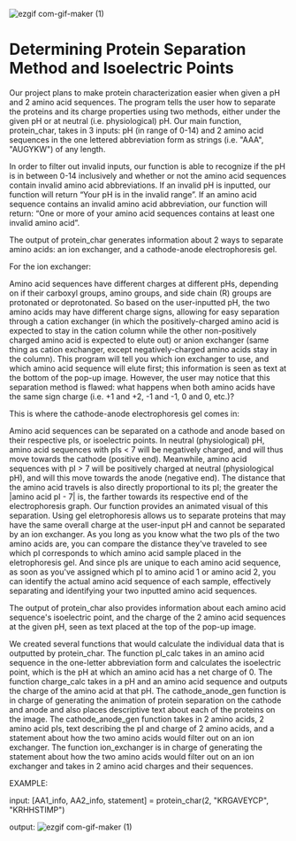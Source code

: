 ![ezgif com-gif-maker (1)](https://user-images.githubusercontent.com/79666077/111218836-818baa00-8594-11eb-9d9e-73a4a9925de8.gif)

# Determining Protein Separation Method and Isoelectric Points

Our project plans to make protein characterization easier when given a pH and 2 amino acid sequences. The program tells the user how to separate the proteins 
and its charge properties using two methods, either under the given pH or at neutral (i.e. physiological) pH. Our main function, protein_char, takes in 3 inputs: pH (in range of 0-14) and 2 amino acid sequences in the one lettered abbreviation form as strings (i.e. "AAA", "AUGYKW") of any length. 

In order to filter out invalid inputs, our function is able to recognize if the pH is in between 0-14 inclusively and whether or not the amino acid sequences contain invalid amino acid abbreviations. If an invalid pH is inputted, our function will return “Your pH is in the invalid range”. If an amino acid sequence contains an invalid amino acid abbreviation, our function will return: “One or more of your amino acid sequences contains at least one invalid amino acid”.

The output of protein_char generates information about 2 ways to separate amino acids: an ion exchanger, and a cathode-anode electrophoresis gel.   

For the ion exchanger:

Amino acid sequences have different charges at different pHs, depending on if their carboxyl groups, amino groups, and side chain (R) groups are protonated or deprotonated. So based on the user-inputted pH, the two amino acids may have different charge signs, allowing for easy separation through a cation exchanger (in which the positively-charged amino acid is expected to stay in the cation column while the other non-positively charged amino acid is expected to elute out) or anion exchanger (same thing as cation exchanger, except negatively-charged amino acids stay in the column). This program will tell you which ion exchanger to use, and which amino acid sequence will elute first; this information is seen as text at the bottom of the pop-up image. However, the user may notice that this separation method is flawed: what happens when both amino acids have the same sign charge (i.e. +1 and +2, -1 and -1, 0 and 0, etc.)?

This is where the cathode-anode electrophoresis gel comes in: 

Amino acid sequences can be separated on a cathode and anode based on their respective pIs, or isoelectric points. In neutral (physiological) pH, amino acid sequences with pIs < 7 will be negatively charged, and will thus move towards the cathode (positive end). Meanwhile, amino acid sequences with pI > 7 will be positively charged at neutral (physiological pH), and will this move towards the anode (negative end). The distance that the amino acid travels is also directly proportional to its pI; the greater the |amino acid pI - 7| is, the farther towards its respective end of the electrophoresis graph. Our function provides an animated visual of this separation. Using gel eletrophoresis allows us to separate proteins that may have the same overall charge at the user-input pH and cannot be separated by an ion exchanger. As you long as you know what the two pIs of the two amino acids are, you can compare the distance they've traveled to see which pI corresponds to which amino acid sample placed in the eletrophoresis gel. And since pIs are unique to each amino acid sequence, as soon as you've assigned which pI to amino acid 1 or amino acid 2, you can identify the actual amino acid sequence of each sample, effectively separating and identifying your two inputted amino acid sequences. 

The output of protein_char also provides information about each amino acid sequence's isoelectric point, and the charge of the 2 amino acid sequences at the given pH, seen as text placed at the top of the pop-up image. 

We created several functions that would calculate the individual data that is outputted by protein_char. The function pI_calc takes in an amino acid sequence
in the one-letter abbreviation form and calculates the isoelectric point, which is the pH at which an amino acid has a net charge of 0. The function 
charge_calc takes in a pH and an amino acid sequence and outputs the charge of the amino acid at that pH. The cathode_anode_gen function is in charge of 
generating the animation of protein separation on the cathode and anode and also places descriptive text about each of the proteins on the image. The 
cathode_anode_gen function takes in 2 amino acids, 2 amino acid pIs, text describing the pI and charge of 2 amino acids, and a statement about how the 
two amino acids would filter out on an ion exchanger. The function ion_exchanger is in charge of generating the statement about how the two amino acids 
would filter out on an ion exchanger and takes in 2 amino acid charges and their sequences. 

EXAMPLE:

input: 
[AA1_info, AA2_info, statement] = protein_char(2, "KRGAVEYCP", "KRHHSTIMP")

output:
![ezgif com-gif-maker (1)](https://user-images.githubusercontent.com/79666077/111218849-86505e00-8594-11eb-8370-8ca9413e85f6.gif)

